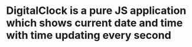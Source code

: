 # DigitalClock is a pure JS application which shows current date and time with time updating every second
